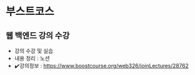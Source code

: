 # 부스트코스
## 웹 백엔드 강의 수강
- 강의 수강 및 실습
- 내용 정리 : 노션
- ✔️강의정보 : https://www.boostcourse.org/web326/joinLectures/28762
